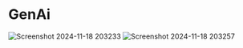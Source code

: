 # GenAi
![Screenshot 2024-11-18 203233](https://github.com/user-attachments/assets/b73b7ccf-67d0-4443-875d-46aa6f956715)
![Screenshot 2024-11-18 203257](https://github.com/user-attachments/assets/52d7ad3f-03d3-43fe-a897-b4fb603859fe)
